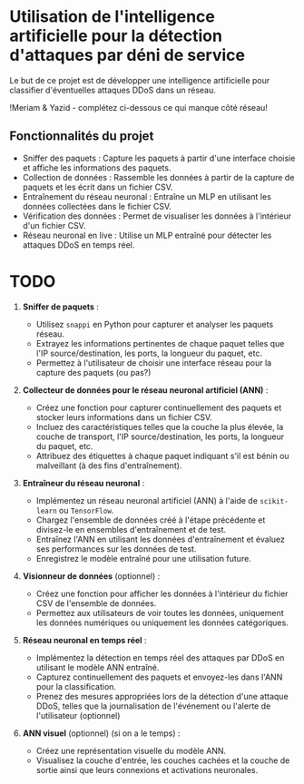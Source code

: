 # Utilisation de l'intelligence artificielle pour la détection d'attaques par déni de service
Le but de ce projet est de développer une intelligence artificielle pour classifier d'éventuelles attaques DDoS dans un réseau.

!Meriam & Yazid - complétez ci-dessous ce qui manque côté réseau!

## Fonctionnalités du projet
- Sniffer des paquets : Capture les paquets à partir d'une interface choisie et affiche les informations des paquets.
- Collection de données : Rassemble les données à partir de la capture de paquets et les écrit dans un fichier CSV.
- Entraînement du réseau neuronal : Entraîne un MLP en utilisant les données collectées dans le fichier CSV.
- Vérification des données : Permet de visualiser les données à l'intérieur d'un fichier CSV.
- Réseau neuronal en live : Utilise un MLP entraîné pour détecter les attaques DDoS en temps réel.

# TODO

1. **Sniffer de paquets** :
    - Utilisez `snappi` en Python pour capturer et analyser les paquets réseau.
    - Extrayez les informations pertinentes de chaque paquet telles que l'IP source/destination, les ports, la longueur du paquet, etc.
    - Permettez à l'utilisateur de choisir une interface réseau pour la capture des paquets (ou pas?)

2. **Collecteur de données pour le réseau neuronal artificiel (ANN)** :
    - Créez une fonction pour capturer continuellement des paquets et stocker leurs informations dans un fichier CSV.
    - Incluez des caractéristiques telles que la couche la plus élevée, la couche de transport, l'IP source/destination, les ports, la longueur du paquet, etc.
    - Attribuez des étiquettes à chaque paquet indiquant s'il est bénin ou malveillant (à des fins d'entraînement).

3. **Entraîneur du réseau neuronal** :
    - Implémentez un réseau neuronal artificiel (ANN) à l'aide de `scikit-learn` ou `TensorFlow`.
    - Chargez l'ensemble de données créé à l'étape précédente et divisez-le en ensembles d'entraînement et de test.
    - Entraînez l'ANN en utilisant les données d'entraînement et évaluez ses performances sur les données de test.
    - Enregistrez le modèle entraîné pour une utilisation future.

4. **Visionneur de données** (optionnel) :
    - Créez une fonction pour afficher les données à l'intérieur du fichier CSV de l'ensemble de données.
    - Permettez aux utilisateurs de voir toutes les données, uniquement les données numériques ou uniquement les données catégoriques.

5. **Réseau neuronal en temps réel** :
    - Implémentez la détection en temps réel des attaques par DDoS en utilisant le modèle ANN entraîné.
    - Capturez continuellement des paquets et envoyez-les dans l'ANN pour la classification.
    - Prenez des mesures appropriées lors de la détection d'une attaque DDoS, telles que la journalisation de l'événement ou l'alerte de l'utilisateur (optionnel)

6. **ANN visuel** (optionnel) (si on a le temps) :
    - Créez une représentation visuelle du modèle ANN.
    - Visualisez la couche d'entrée, les couches cachées et la couche de sortie ainsi que leurs connexions et activations neuronales.

